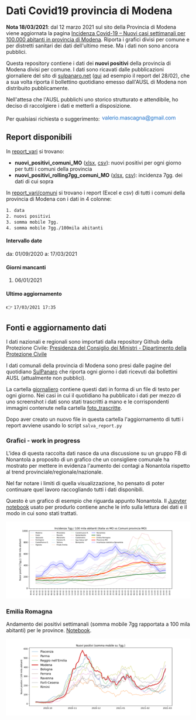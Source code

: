 # Dati Covid19 provincia di Modena

**Nota 18/03/2021**: dal 12 marzo 2021 sul sito della Provincia di Modena viene aggiornata la pagina [Incidenza Covid-19 – Nuovi casi settimanali per 100.000 abitanti in provincia di Modena](https://www.provincia.modena.it/temi-e-funzioni/statistica/incidenza-covid-19-nuovi-casi-settimanali-per-100-000-abitanti-in-provincia-di-modena/). Riporta i grafici divisi per comune e per distretti sanitari dei dati dell'ultimo mese.  Ma i dati non sono ancora pubblici.



Questa repository contiene i dati dei **nuovi positivi** della provincia di Modena divisi per comune. I dati sono ricavati dalle pubblicazioni giornaliere del sito di  [sulpanaro.net](sulpanaro.net) ([qui](https://www.sulpanaro.net/2021/02/aggiornamento-coronavirus-28-2-nel-modenese-402-nuovi-casi/) ad esempio il report del 28/02), che a sua volta riporta il bollettino quotidiano emesso dall'AUSL di Modena non distribuito pubblicamente.

Nell'attesa che l'AUSL pubblichi uno storico strutturato e attendibile, ho deciso di raccolgiere i dati e metterli a disposizione.

Per qualsiasi richiesta o suggerimento: ![](./email.png)

## Report disponibili

In [report_vari](./report_vari) si trovano:

* **nuovi_positivi_comuni_MO** ([xlsx](https://raw.githubusercontent.com/maskass/covid19-modena/main/report_vari/nuovi_positivi_comuni_MO.xlsx), [csv](https://raw.githubusercontent.com/maskass/covid19-modena/main/report_vari/nuovi_positivi_comuni_MO.csv)): nuovi positivi per ogni giorno per tutti i comuni della provincia
* **nuovi_positivi_rolling7gg_comuni_MO** ([xlsx](https://raw.githubusercontent.com/maskass/covid19-modena/main/report_vari/nuovi_positivi_rolling7gg_comuni_MO.xlsx), [csv](https://raw.githubusercontent.com/maskass/covid19-modena/main/report_vari/nuovi_positivi_comuni_MO.csv)): incidenza 7gg. dei dati di cui sopra

In [report_vari/comuni](./report_vari/comuni) si trovano i report (Excel e csv) di tutti i comuni della provincia di Modena con i dati in 4 colonne:

    1. data
    2. nuovi positivi
    3. somma mobile 7gg.
    4. somma mobile 7gg./100mila abitanti

#### Intervallo date

da: 01/09/2020 a: 17/03/2021

#### Giorni mancanti

1. 06/01/2021

#### Ultimo aggiornamento

👉 `17/03/2021 17:35`

## Fonti e aggiornamento dati

I dati nazionali e regionali sono importati dalla repository Github della Protezione Civile: [Presidenza del Consiglio dei Ministri - Dipartimento della Protezione Civile](https://github.com/pcm-dpc)

I dati comunali della provincia di Modena sono presi dalle pagine del quotidiano [SulPanaro](https://www.sulpanaro.net/) che riporta ogni giorno i dati ricevuti dai bollettini AUSL (attualmente non pubblici). 

La cartella [giornaliero](./giornaliero) contiene questi dati in forma di un file di testo per ogni giorno. Nei casi in cui il quotidiano ha pubblicato i dati per mezzo di uno screenshot i dati sono stati trascritti a mano e le corrispondenti immagini contenute nella cartella [foto_trascritte](./giornaliero/foto_trascritte).

Dopo aver creato un nuovo file in questa cartella l'aggiornamento di tutti i report avviene usando lo script `salva_report.py`

### Grafici - work in progress

L'idea di questa raccolta dati nasce da una discussione su un gruppo FB di Nonantola a proposito di un grafico che un consigliere comunale ha mostrato per mettere in evidenza l'aumento dei contagi a Nonantola rispetto al trend provinciale/regionale/nazionale. 

Nel far notare i limiti di quella visualizzazione, ho pensato di poter continuare quel lavoro raccogliando tutti i dati disponibili.

Questo è un grafico di esempio che riguarda appunto Nonantola. Il [Jupyter notebook](CovidNonantola_contesto.ipynb) usato per produrlo contiene anche le info sulla lettura dei dati e il modo in cui sono stati trattati.

![](./Nonantola.png)

### Emilia Romagna

Andamento dei positivi settimanali (somma mobile 7gg rapportata a 100 mila abitanti) per le province.
[Notebook](plot_provincia.ipynb).

![](./emilia_romagna.png)